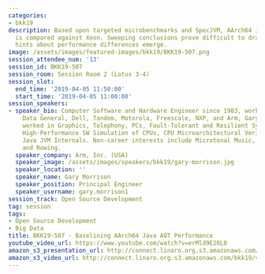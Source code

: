 ```yaml
---
categories:
- bkk19
description: Based upon targeted microbenchmarks and SpecJVM, AArch64 Java AOT performance
  is compared against Xeon. Sweeping conclusions prove difficult to draw, but tantalizing
  hints about performance differences emerge.
image: /assets/images/featured-images/bkk19/BKK19-507.png
session_attendee_num: '13'
session_id: BKK19-507
session_room: Session Room 2 (Lotus 3-4)
session_slot:
  end_time: '2019-04-05 11:50:00'
  start_time: '2019-04-05 11:00:00'
session_speakers:
- speaker_bio: Computer Software and Hardware Engineer since 1983, working for IBM,
    Data General, Dell, Tandem, Motorola, Freescale, NXP, and Arm, Gary Morrison has
    worked in Graphics, Telephony, PCs, Fault-Tolerant and Resilient Systems, HW Emulation,
    High-Performance SW Simulation of CPUs, CPU Microarchitectural Verification, and
    Java JVM Internals. Non-career interests include Microtonal Music, Chinese Language,
    and Rowing.
  speaker_company: Arm, Inc. (USA)
  speaker_image: /assets/images/speakers/bkk19/gary-morrison.jpg
  speaker_location: ''
  speaker_name: Gary Morrison
  speaker_position: Principal Engineer
  speaker_username: gary.morrison1
session_track: Open Source Development
tag: session
tags:
- Open Source Development
- Big Data
title: BKK19-507 - Baselining AArch64 Java AOT Performance
youtube_video_url: https://www.youtube.com/watch?v=erMld9E26L0
amazon_s3_presentation_url: http://connect.linaro.org.s3.amazonaws.com/bkk19/presentations/bkk19-507.pdf
amazon_s3_video_url: http://connect.linaro.org.s3.amazonaws.com/bkk19/videos/bkk19-507.mp4
---
```

